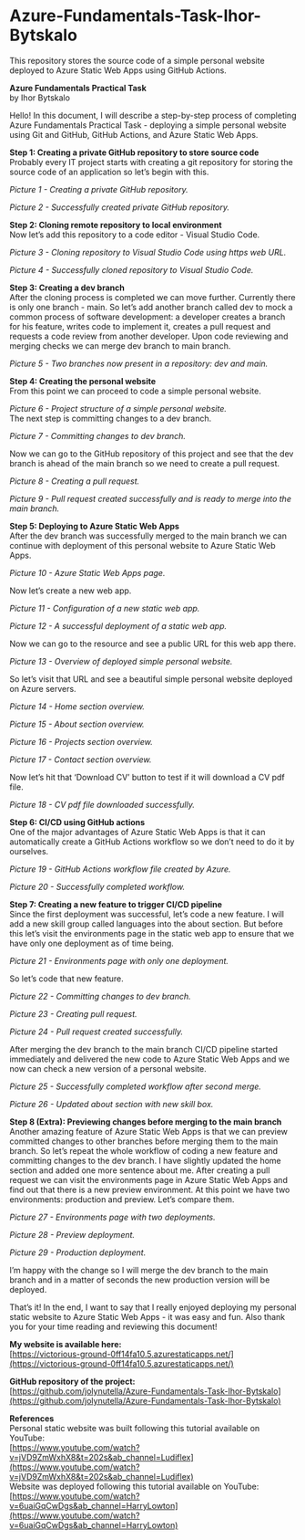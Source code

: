 # Azure-Fundamentals-Task-Ihor-Bytskalo

This repository stores the source code of a simple personal website deployed to Azure Static Web Apps using GitHub Actions.

**Azure Fundamentals Practical Task**  
by Ihor Bytskalo

Hello! In this document, I will describe a step-by-step process of completing Azure Fundamentals Practical Task - deploying a simple personal website using Git and GitHub, GitHub Actions, and Azure Static Web Apps.

**Step 1: Creating a private GitHub repository to store source code**  
Probably every IT project starts with creating a git repository for storing the source code of an application so let’s begin with this.

*Picture 1 - Creating a private GitHub repository.*

*Picture 2 - Successfully created private GitHub repository.*

**Step 2: Cloning remote repository to local environment**  
Now let’s add this repository to a code editor - Visual Studio Code.

*Picture 3 - Cloning repository to Visual Studio Code using https web URL.*

*Picture 4 - Successfully cloned repository to Visual Studio Code.*

**Step 3: Creating a dev branch**  
After the cloning process is completed we can move further. Currently there is only one branch - main. So let’s add another branch called dev to mock a common process of software development: a developer creates a branch for his feature, writes code to implement it, creates a pull request and requests a code review from another developer. Upon code reviewing and merging checks we can merge dev branch to main branch.

*Picture 5 - Two branches now present in a repository: dev and main.*

**Step 4: Creating the personal website**  
From this point we can proceed to code a simple personal website.

*Picture 6 - Project structure of a simple personal website.*  
The next step is committing changes to a dev branch.

*Picture 7 - Committing changes to dev branch.*

Now we can go to the GitHub repository of this project and see that the dev branch is ahead of the main branch so we need to create a pull request.

*Picture 8 - Creating a pull request.*

*Picture 9 - Pull request created successfully and is ready to merge into the main branch.*

**Step 5: Deploying to Azure Static Web Apps**  
After the dev branch was successfully merged to the main branch we can continue with deployment of this personal website to Azure Static Web Apps.

*Picture 10 - Azure Static Web Apps page.*

Now let’s create a new web app.

*Picture 11 - Configuration of a new static web app.*

*Picture 12 - A successful deployment of a static web app.*

Now we can go to the resource and see a public URL for this web app there.

*Picture 13 - Overview of deployed simple personal website.*

So let’s visit that URL and see a beautiful simple personal website deployed on Azure servers.

*Picture 14 - Home section overview.*

*Picture 15 - About section overview.*

*Picture 16 - Projects section overview.*

*Picture 17 - Contact section overview.*

Now let’s hit that ‘Download CV’ button to test if it will download a CV pdf file.

*Picture 18 - CV pdf file downloaded successfully.*

**Step 6: CI/CD using GitHub actions**  
One of the major advantages of Azure Static Web Apps is that it can automatically create a GitHub Actions workflow so we don’t need to do it by ourselves.

*Picture 19 - GitHub Actions workflow file created by Azure.*

*Picture 20 - Successfully completed workflow.*

**Step 7: Creating a new feature to trigger CI/CD pipeline**  
Since the first deployment was successful, let’s code a new feature. I will add a new skill group called languages into the about section. But before this let’s visit the environments page in the static web app to ensure that we have only one deployment as of time being.

*Picture 21 - Environments page with only one deployment.*

So let’s code that new feature.

*Picture 22 - Committing changes to dev branch.*

*Picture 23 - Creating pull request.*

*Picture 24 - Pull request created successfully.*

After merging the dev branch to the main branch CI/CD pipeline started immediately and delivered the new code to Azure Static Web Apps and we now can check a new version of a personal website.

*Picture 25 - Successfully completed workflow after second merge.*

*Picture 26 - Updated about section with new skill box.*

**Step 8 (Extra): Previewing changes before merging to the main branch**  
Another amazing feature of Azure Static Web Apps is that we can preview committed changes to other branches before merging them to the main branch. So let’s repeat the whole workflow of coding a new feature and committing changes to the dev branch. I have slightly updated the home section and added one more sentence about me. After creating a pull request we can visit the environments page in Azure Static Web Apps and find out that there is a new preview environment. At this point we have two environments: production and preview. Let’s compare them.

*Picture 27 - Environments page with two deployments.*

*Picture 28 - Preview deployment.*

*Picture 29 - Production deployment.*

I’m happy with the change so I will merge the dev branch to the main branch and in a matter of seconds the new production version will be deployed.

That’s it! In the end, I want to say that I really enjoyed deploying my personal static website to Azure Static Web Apps - it was easy and fun. Also thank you for your time reading and reviewing this document!

**My website is available here:**  
[https://victorious-ground-0ff14fa10.5.azurestaticapps.net/](https://victorious-ground-0ff14fa10.5.azurestaticapps.net/)

**GitHub repository of the project:**  
[https://github.com/jolynutella/Azure-Fundamentals-Task-Ihor-Bytskalo](https://github.com/jolynutella/Azure-Fundamentals-Task-Ihor-Bytskalo)

**References**  
Personal static website was built following this tutorial available on YouTube:  
[https://www.youtube.com/watch?v=jVD9ZmWxhX8&t=202s&ab_channel=Ludiflex](https://www.youtube.com/watch?v=jVD9ZmWxhX8&t=202s&ab_channel=Ludiflex)  
Website was deployed following this tutorial available on YouTube:  
[https://www.youtube.com/watch?v=6uaiGqCwDgs&ab_channel=HarryLowton](https://www.youtube.com/watch?v=6uaiGqCwDgs&ab_channel=HarryLowton)

